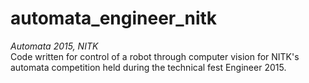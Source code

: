 # automata_engineer_nitk
*Automata 2015, NITK* <br/>
Code written for control of a robot through computer vision for NITK's automata competition held during the technical fest Engineer 2015.
